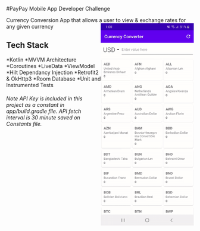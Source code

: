 #PayPay Mobile App Developer Challenge

Currency Conversion App that allows a user to view & exchange rates for any given currency
<img align="right"  src="/demo.gif" width="250"/>

## Tech Stack
*Kotlin
*MVVM Architecture
*Coroutines
*LiveData
*ViewModel
*Hilt Dependancy Injection
*Retrofit2 & OkHttp3 
*Room Database
*Unit and Instrumented Tests



###### Note API Key is included in this project as a constant in app/build.gradle file. API fetch interval is 30 minute saved on Constants file.
